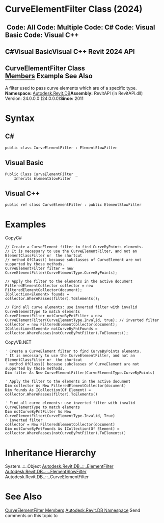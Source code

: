 # CurveElementFilter Class (2024)

﻿
 Code: All Code: Multiple Code: C# Code: Visual Basic Code: Visual C++   
---  
C#Visual BasicVisual C++
Revit 2024 API  
---  
CurveElementFilter Class  
[Members](65db4e68-3743-07f9-f0df-e411631084d2.md "CurveElementFilter Members") Example See Also  
---  
A filter used to pass curve elements which are of a specific type. 
**Namespace:** [Autodesk.Revit.DB](87546ba7-461b-c646-cbb1-2cb8f5bff8b2.md "Autodesk.Revit.DB Namespace")**Assembly:** RevitAPI (in RevitAPI.dll) Version: 24.0.0.0 (24.0.0.0)**Since:** 2011 
# Syntax
C#  
---  
```text
public class CurveElementFilter : ElementSlowFilter
```
  
Visual Basic  
---  
```text
Public Class CurveElementFilter _
	Inherits ElementSlowFilter
```
  
Visual C++  
---  
```text
public ref class CurveElementFilter : public ElementSlowFilter
```
  
# Examples
CopyC#
```text
// Create a CurveElement filter to find CurveByPoints elements.
// It is necessary to use the CurveElementFilter, and not an ElementClassFilter or  the shortcut 
// method OfClass() because subclasses of CurveElement are not supported by those methods.
CurveElementFilter filter = new CurveElementFilter(CurveElementType.CurveByPoints);

// Apply the filter to the elements in the active document
FilteredElementCollector collector = new FilteredElementCollector(document);
ICollection<Element> founds = collector.WherePasses(filter).ToElements();

// Find all curve elements: use inverted filter with invalid CurveElementType to match elements
CurveElementFilter notCurveByPntFilter = new CurveElementFilter(CurveElementType.Invalid, true); // inverted filter
collector = new FilteredElementCollector(document);
ICollection<Element> notCurveByPntFounds = collector.WherePasses(notCurveByPntFilter).ToElements();
```

CopyVB.NET
```text
' Create a CurveElement filter to find CurveByPoints elements.
' It is necessary to use the CurveElementFilter, and not an ElementClassFilter or  the shortcut 
' method OfClass() because subclasses of CurveElement are not supported by those methods.
Dim filter As New CurveElementFilter(CurveElementType.CurveByPoints)

' Apply the filter to the elements in the active document
Dim collector As New FilteredElementCollector(document)
Dim founds As ICollection(Of Element) = collector.WherePasses(filter).ToElements()

' Find all curve elements: use inverted filter with invalid CurveElementType to match elements
Dim notCurveByPntFilter As New CurveElementFilter(CurveElementType.Invalid, True)
' inverted filter
collector = New FilteredElementCollector(document)
Dim notCurveByPntFounds As ICollection(Of Element) = collector.WherePasses(notCurveByPntFilter).ToElements()
```

# Inheritance Hierarchy
System..::..Object [Autodesk.Revit.DB..::..ElementFilter](b8b46cbf-9ecc-0745-ec53-c3c3b6510113.md "ElementFilter Class") [Autodesk.Revit.DB..::..ElementSlowFilter](e06b1e14-dd8d-8137-74ac-8ac4929eee85.md "ElementSlowFilter Class") Autodesk.Revit.DB..::..CurveElementFilter
# See Also
[CurveElementFilter Members](65db4e68-3743-07f9-f0df-e411631084d2.md "CurveElementFilter Members")
[Autodesk.Revit.DB Namespace](87546ba7-461b-c646-cbb1-2cb8f5bff8b2.md "Autodesk.Revit.DB Namespace")
Send comments on this topic to 